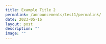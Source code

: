 ```yaml
---
title: Example Title 2
permalink: /announcements/test1/permalink/
date: 2023-05-16
layout: post
description: ""
image: ""
---
```

